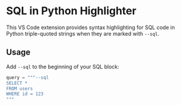 # SQL in Python Highlighter

This VS Code extension provides syntax highlighting for SQL code in Python triple-quoted strings when they are marked with `--sql`.

## Usage

Add `--sql` to the beginning of your SQL block:

```python
query = """--sql
SELECT *
FROM users
WHERE id = 123
"""
